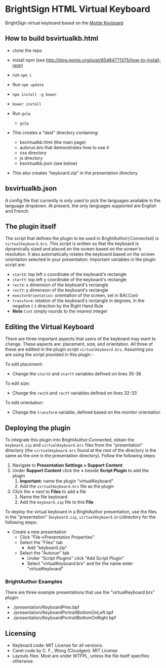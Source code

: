 # BrightSign HTML Virtual Keyboard

BrightSign virtual keyboard based on the [Mottie Keyboard](https://github.com/Mottie/Keyboard)


## How to build bsvirtualkb.html

- clone the repo
- Install npm (see http://blog.npmjs.org/post/85484771375/how-to-install-npm)
- run `npm i`
- Run `npm update`
- `npm install -g bower`
- `bower install`

- Run `gulp`
    - `gulp`
- This creates a "dest" directory containing:
    - bsvirtualkb.html (the main page)
    - autorun.brs that demonstrates how to use it
    - css directory
    - js directory 
    - bsvirtualkb.json (see below)
- This also creates "keyboard.zip" in the presentation directory   
    
## bsvirtualkb.json

A config file that currently is only used to pick the languages available in the language dropdown. At present, the 
only languages supported are English and French.

## The plugin itself

The script that defines the plugin to be used in BrightAuthor(:Connected) is `virtualKeyboard.brs`. This script is written so that the keyboard is dynamically sized and placed on the screen based on the screen's resolution. It also automatically rotates the keyboard based on the screen orientation selected in your presentation. Important variables in the plugin script are:

- `startX`: top left x coordinate of the keyboard's rectangle
- `startY`: top left y coordinate of the keyboard's rectangle
- `rectX`: x dimension of the keyboard's rectangle
- `rectY`: y dimension of the keyboard's rectangle
- `monitorOrientation`: orientation of the screen, set in BA(:Con)
- `transform`: rotation of the keyboard's rectangle in degrees, in the negative (-) direction by the Right Hand Rule
- __Note__ `Cint` simply rounds to the nearest integer

## Editing the Virtual Keyboard

There are three important aspects that users of the keyboard may want to change. These aspects are: placement, size, and orientation. All three of these are editted in the plugin script `virtualKeyboard.brs`. Assuming you are using the script provided in this plugin - 

To edit placement:
- Change the `startX` and `startY` variables defined on lines 35-36

To edit size:
- Change the `rectX` and `rectY` variables defined on lines 32-33

To edit orientation: 
- Change the `transform` variable, defined based on the monitor orientation

## Deploying the plugin

To integrate this plugin into BrightAuthor:Connected, obtain the `keyboard.zip` and `virtualKeyboard.brs` files from the "presentation" directory (the `virtualKeyboard.brs` found at the root of the directory is the same as the one in the presentation directory). Follow the following steps:

1. Navigate to __Presentation Settings > Support Content__
2. Under __Support Content__ click the __+__ beside __Script Plugin__ to add the plugin
    1. __Important:__ name the plugin "virtualKeyboard"
    2. Add the `virtualKeyboard.brs` file as the plugin
5. Click the __+__ next to __Files__ to add a file
    1. Name the file keyboard
    2. Add the `keyboard.zip` file to this __File__

To deploy the virtual keyboard in a BrightAuthor presentation, use the files in the "presentation" (`keyboard.zip`, `virtualKeyboard.brs`)directory for the following steps:

- Create a new presentation
    - Click "File->Presentation Properties"
    - Select the "Files" tab
        -  Add "keyboard.zip"
    - Select the "Autorun" tab
        - Under "Script Plugins" click "Add Script Plugin"
        - Select "virtualKeyboard.brs" and for the name enter "virtualKeyboard"

### BrightAuthor Examples

There are three example presentations that use the "virtualKeyboard.brs" plugin:

- ./presentation/KeyboardPres.bpf
- ./presentation/KeyboardPortraitBottomOnLeft.bpf
- ./presentation/KeyboardPortraitBottomOnRight.bpf
        

## Licensing

* Keyboard code: MIT License for all versions.
* Caret code by C. F., Wong (Cloudgen): MIT License
* Layouts files: Most are under WTFPL, unless the file itself specifies otherwise.
